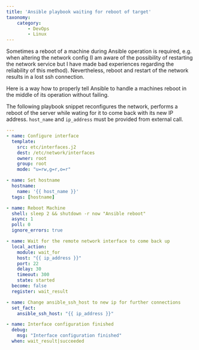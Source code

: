 ```yaml
---
title: 'Ansible playbook waiting for reboot of target'
taxonomy:
    category:
        - DevOps
        - Linux
---
```


Sometimes a reboot of a machine during Ansible operation is required, e.g. when altering the network config (I am aware of the possibility of restarting the network service but I have made bad experiences regarding the reliability of this method). Nevertheless, reboot and restart of the network results in a lost ssh connection.

Here is a way how to properly tell Ansible to handle a machines reboot in the middle of its operation without failing.

The following playbook snippet reconfigures the network, performs a reboot of the server while wating for it to come back with its new IP address. `host_name` and `ip_address` must be provided from external call.

```yaml
---
- name: Configure interface
  template:
    src: etc/interfaces.j2
    dest: /etc/network/interfaces
    owner: root
    group: root
    mode: "u=rw,g=r,o=r"

- name: Set hostname
  hostname:
    name: '{{ host_name }}'
  tags: [hostname]

- name: Reboot Machine
  shell: sleep 2 && shutdown -r now "Ansible reboot"
  async: 1
  poll: 0
  ignore_errors: true

- name: Wait for the remote network interface to come back up
  local_action:
    module: wait_for
    host: "{{ ip_address }}"
    port: 22
    delay: 30
    timeout: 300
    state: started
  become: false
  register: wait_result

- name: Change ansible_ssh_host to new ip for further connections
  set_fact:
    ansible_ssh_host: "{{ ip_address }}"

- name: Interface configuration finished
  debug:
    msg: "Interface configuration finished"
  when: wait_result|succeeded
```

